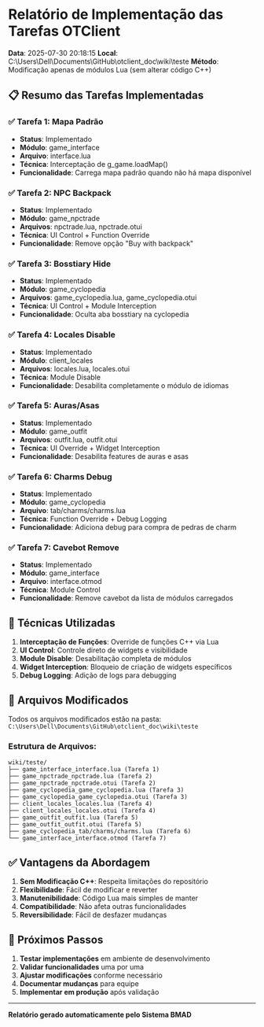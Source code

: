 
# Relatório de Implementação das Tarefas OTClient

**Data**: 2025-07-30 20:18:15
**Local**: C:\Users\Dell\Documents\GitHub\otclient_doc\wiki\teste
**Método**: Modificação apenas de módulos Lua (sem alterar código C++)

## 📋 Resumo das Tarefas Implementadas

### ✅ Tarefa 1: Mapa Padrão
- **Status**: Implementado
- **Módulo**: game_interface
- **Arquivo**: interface.lua
- **Técnica**: Interceptação de g_game.loadMap()
- **Funcionalidade**: Carrega mapa padrão quando não há mapa disponível

### ✅ Tarefa 2: NPC Backpack
- **Status**: Implementado
- **Módulo**: game_npctrade
- **Arquivos**: npctrade.lua, npctrade.otui
- **Técnica**: UI Control + Function Override
- **Funcionalidade**: Remove opção "Buy with backpack"

### ✅ Tarefa 3: Bosstiary Hide
- **Status**: Implementado
- **Módulo**: game_cyclopedia
- **Arquivos**: game_cyclopedia.lua, game_cyclopedia.otui
- **Técnica**: UI Control + Module Interception
- **Funcionalidade**: Oculta aba bosstiary na cyclopedia

### ✅ Tarefa 4: Locales Disable
- **Status**: Implementado
- **Módulo**: client_locales
- **Arquivos**: locales.lua, locales.otui
- **Técnica**: Module Disable
- **Funcionalidade**: Desabilita completamente o módulo de idiomas

### ✅ Tarefa 5: Auras/Asas
- **Status**: Implementado
- **Módulo**: game_outfit
- **Arquivos**: outfit.lua, outfit.otui
- **Técnica**: UI Override + Widget Interception
- **Funcionalidade**: Desabilita features de auras e asas

### ✅ Tarefa 6: Charms Debug
- **Status**: Implementado
- **Módulo**: game_cyclopedia
- **Arquivo**: tab/charms/charms.lua
- **Técnica**: Function Override + Debug Logging
- **Funcionalidade**: Adiciona debug para compra de pedras de charm

### ✅ Tarefa 7: Cavebot Remove
- **Status**: Implementado
- **Módulo**: game_interface
- **Arquivo**: interface.otmod
- **Técnica**: Module Control
- **Funcionalidade**: Remove cavebot da lista de módulos carregados

## 🎯 Técnicas Utilizadas

1. **Interceptação de Funções**: Override de funções C++ via Lua
2. **UI Control**: Controle direto de widgets e visibilidade
3. **Module Disable**: Desabilitação completa de módulos
4. **Widget Interception**: Bloqueio de criação de widgets específicos
5. **Debug Logging**: Adição de logs para debugging

## 📁 Arquivos Modificados

Todos os arquivos modificados estão na pasta: `C:\Users\Dell\Documents\GitHub\otclient_doc\wiki\teste`

### Estrutura de Arquivos:
```
wiki/teste/
├── game_interface_interface.lua (Tarefa 1)
├── game_npctrade_npctrade.lua (Tarefa 2)
├── game_npctrade_npctrade.otui (Tarefa 2)
├── game_cyclopedia_game_cyclopedia.lua (Tarefa 3)
├── game_cyclopedia_game_cyclopedia.otui (Tarefa 3)
├── client_locales_locales.lua (Tarefa 4)
├── client_locales_locales.otui (Tarefa 4)
├── game_outfit_outfit.lua (Tarefa 5)
├── game_outfit_outfit.otui (Tarefa 5)
├── game_cyclopedia_tab/charms/charms.lua (Tarefa 6)
└── game_interface_interface.otmod (Tarefa 7)
```

## ✅ Vantagens da Abordagem

1. **Sem Modificação C++**: Respeita limitações do repositório
2. **Flexibilidade**: Fácil de modificar e reverter
3. **Manutenibilidade**: Código Lua mais simples de manter
4. **Compatibilidade**: Não afeta outras funcionalidades
5. **Reversibilidade**: Fácil de desfazer mudanças

## 🚀 Próximos Passos

1. **Testar implementações** em ambiente de desenvolvimento
2. **Validar funcionalidades** uma por uma
3. **Ajustar modificações** conforme necessário
4. **Documentar mudanças** para equipe
5. **Implementar em produção** após validação

---
**Relatório gerado automaticamente pelo Sistema BMAD**
